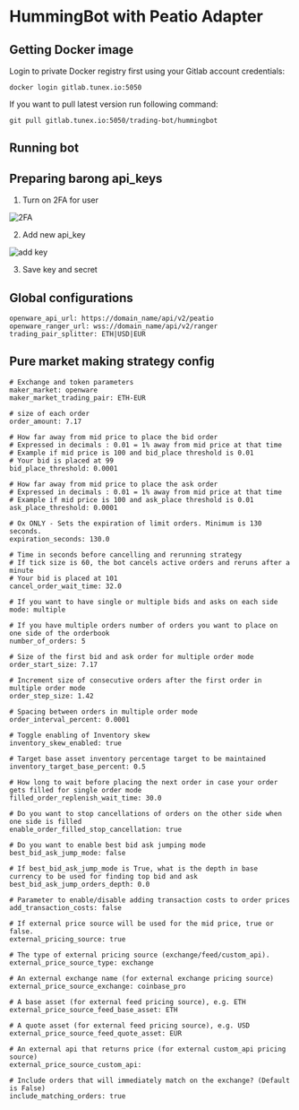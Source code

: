 # HummingBot with Peatio Adapter


## Getting Docker image

Login to private Docker registry first using your Gitlab account credentials:

```
docker login gitlab.tunex.io:5050
```

If you want to pull latest version run following command:

```
git pull gitlab.tunex.io:5050/trading-bot/hummingbot
```

## Running bot


## Preparing barong api_keys

1. Turn on 2FA for user

![2FA](https://gitlab.tunex.io/trading-bot/hummingbot/-/raw/master/images/profile.png)

2. Add new api_key

![add key](https://gitlab.tunex.io/trading-bot/hummingbot/-/raw/master/images/keys.png)

3. Save key and secret



## Global configurations

```
openware_api_url: https://domain_name/api/v2/peatio
openware_ranger_url: wss://domain_name/api/v2/ranger
trading_pair_splitter: ETH|USD|EUR
```

## Pure market making strategy config

```
# Exchange and token parameters
maker_market: openware
maker_market_trading_pair: ETH-EUR

# size of each order
order_amount: 7.17

# How far away from mid price to place the bid order
# Expressed in decimals : 0.01 = 1% away from mid price at that time
# Example if mid price is 100 and bid_place threshold is 0.01
# Your bid is placed at 99
bid_place_threshold: 0.0001

# How far away from mid price to place the ask order
# Expressed in decimals : 0.01 = 1% away from mid price at that time
# Example if mid price is 100 and ask_place threshold is 0.01
ask_place_threshold: 0.0001

# Ox ONLY - Sets the expiration of limit orders. Minimum is 130 seconds.
expiration_seconds: 130.0

# Time in seconds before cancelling and rerunning strategy
# If tick size is 60, the bot cancels active orders and reruns after a minute
# Your bid is placed at 101
cancel_order_wait_time: 32.0

# If you want to have single or multiple bids and asks on each side
mode: multiple

# If you have multiple orders number of orders you want to place on one side of the orderbook
number_of_orders: 5

# Size of the first bid and ask order for multiple order mode
order_start_size: 7.17

# Increment size of consecutive orders after the first order in multiple order mode
order_step_size: 1.42

# Spacing between orders in multiple order mode
order_interval_percent: 0.0001

# Toggle enabling of Inventory skew
inventory_skew_enabled: true

# Target base asset inventory percentage target to be maintained
inventory_target_base_percent: 0.5

# How long to wait before placing the next order in case your order gets filled for single order mode
filled_order_replenish_wait_time: 30.0

# Do you want to stop cancellations of orders on the other side when one side is filled
enable_order_filled_stop_cancellation: true

# Do you want to enable best bid ask jumping mode
best_bid_ask_jump_mode: false

# If best_bid_ask_jump_mode is True, what is the depth in base currency to be used for finding top bid and ask
best_bid_ask_jump_orders_depth: 0.0

# Parameter to enable/disable adding transaction costs to order prices
add_transaction_costs: false

# If external price source will be used for the mid price, true or false.
external_pricing_source: true

# The type of external pricing source (exchange/feed/custom_api).
external_price_source_type: exchange

# An external exchange name (for external exchange pricing source)
external_price_source_exchange: coinbase_pro

# A base asset (for external feed pricing source), e.g. ETH
external_price_source_feed_base_asset: ETH

# A quote asset (for external feed pricing source), e.g. USD
external_price_source_feed_quote_asset: EUR

# An external api that returns price (for external custom_api pricing source)
external_price_source_custom_api:

# Include orders that will immediately match on the exchange? (Default is False)
include_matching_orders: true
```
